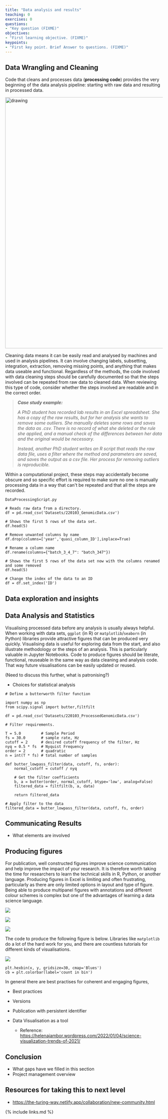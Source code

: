 ```yaml
---
title: "Data analysis and results"
teaching: 0
exercises: 0
questions:
- "Key question (FIXME)"
objectives:
- "First learning objective. (FIXME)"
keypoints:
- "First key point. Brief Answer to questions. (FIXME)"
---
```


## Data Wrangling and Cleaning

Code that cleans and processes data (**processing code**) provides the very beginning of the data analysis pipeline: starting with raw data and resulting in processed data. 

<img src="https://i.imgur.com/YnWOBja.png" alt="drawing" width="800"/>

Cleaning data means it can be easily read and analysed by machines and used in analysis pipelines. It can involve changing labels, subsetting, integration, extraction, removing missing points, and anything that makes data useable and functional. Regardless of the methods, the code involved with data cleaning steps should be carefully documented so that the steps involved can be repeated from raw data to cleaned data. When reviewing this type of code, consider whether the steps involved are readable and in the correct order. 

> ***Case study example:***
>
> *A PhD student has recorded lab results in an Excel spreadsheet. She has a copy of the raw results, but for her analysis she wants to remove some outliers. She manually deletes some rows and saves the data as .csv. There is no record of what she deleted or the rule she applied, and a manual check of the differences between her data and the original would be necessary.*
>
> *Instead, another PhD student writes an R script that reads the raw data file, uses a filter where the method and parameters are saved, and saves the output as a csv file. Her process for removing outliers is reproducible.* 

Within a computational project, these steps may accidentally become obscure and so specific effort is required to make sure no one is manually processing data in a way that can't be repeated and that all the steps are recorded. 

```
DataProcessingScript.py

# Reads raw data from a directory.
df = pd.read_csv('Datasets/220103_GenomicData.csv')

# Shows the first 5 rows of the data set.
df.head(5)

# Remove unwanted columns by name
df.drop(columns=['year','quasi_column_ID'],inplace=True)

# Rename a column name
df.rename(columns={"batch_3_4_7": "batch_347"})

# Shows the first 5 rows of the data set now with the columns renamed and some removed
df.head(5)

# Change the index of the data to an ID
df = df.set_index('ID')
```

## Data exploration and insights


## Data Analysis and Statistics



Visualising processed data before any analysis is usually always helpful. When working with data sets, `ggplot` (in R) or `matplotlib`/`seaborn` (in Python) libraries provide attractive figures that can be produced very quickly. Visualising data is useful for exploring data from the start, and also illustrate methodology or the steps of an analysis. This is particularly valuable in Jupyter Notebooks. Code to produce figures should be literate, functional, reuseable in the same way as data cleaning and analysis code. That way future visualisations can be easily updated or reused. 

(Need to discuss this further, what is patronising?)

- Choices for statistical analysis


```
# Define a butterworth filter function

import numpy as np
from scipy.signal import butter,filtfilt

df = pd.read_csv('Datasets/220103_ProcessedGenomicData.csv')

# Filter requirements.

T = 5.0         # Sample Period
fs = 30.0       # sample rate, Hz
cutoff = 2      # desired cutoff frequency of the filter, Hz
nyq = 0.5 * fs  # Nyquist Frequency
order = 2       # quadratic
n = int(T * fs) # total number of samples

def butter_lowpass_filter(data, cutoff, fs, order):
    normal_cutoff = cutoff / nyq

    # Get the filter coefficients 
    b, a = butter(order, normal_cutoff, btype='low', analog=False)
    filtered_data = filtfilt(b, a, data)

    return filtered_data

# Apply filter to the data
filtered_data = butter_lowpass_filter(data, cutoff, fs, order)
```

## Communicating Results

- What elements are involved

## Producing figures

For publication, well constructed figures improve science communication and help improve the impact of your research. It is therefore worth taking the time for researchers to learn the technical skills in R, Python, or another language. Producing figures in Excel is limiting and often frustrating, particularly as there are only limited options in layout and type of figure. Being able to produce multipanel figures with annotations and different colour schemes is complex but one of the advantages of learning a data science language. 

![](http://www.sthda.com/sthda/RDoc/figure/ggplot2/ggplot2-cheatsheet-histogram-1.png)

![](https://www.oreilly.com/library/view/python-data-science/9781491912126/assets/pyds_04in33.png)

![](https://www.oreilly.com/library/view/python-data-science/9781491912126/assets/pyds_04in126.png)


The code to produce the following figure is below. Libraries like `matplotlib` do a lot of the hard work for you, and there are countless tutorials for different kinds of visualisations.

![](https://www.oreilly.com/library/view/python-data-science/9781491912126/assets/pyds_04in39.png)


``` 
plt.hexbin(x, y, gridsize=30, cmap='Blues')
cb = plt.colorbar(label='count in bin')
```

In general there are best practises for coherent and engaging figures, 

- Best practices
- Versions
- Publication with persistent identifier

- Data Visualisation as a tool
  - Reference: https://helenajambor.wordpress.com/2022/01/04/science-visualization-trends-of-2021/

## Conclusion
- What gaps have we filled in this section
- Project management overview 

## Resources for taking this to next level

- ​​https://the-turing-way.netlify.app/collaboration/new-community.html 

{% include links.md %}

